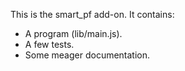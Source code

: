 This is the smart_pf add-on.  It contains:

* A program (lib/main.js).
* A few tests.
* Some meager documentation.
